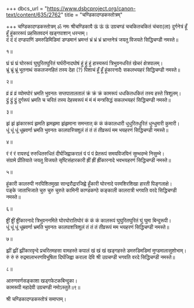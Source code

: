 +++
dbcs_url = "https://www.dsbcproject.org/canon-text/content/635/2762"
title = "चण्डिकादण्डकस्तोत्रम्"

+++
चण्डिकादण्डकस्तोत्रम्
ॐ नमः श्रीचण्डिकायै
ऊं ऊं ऊं उग्रचण्डं चचकितचकितं चंचरा(ला) दुर्गनेत्रं 
हूँ हूँ हूंकाररूपं प्रहसितवदनं खङ्गपाशान् धरन्तम्।  
दं दं दं दण्डपाणिं डमरुडिमिडिमां डण्डमानं भ्रमन्तं 
भ्रं भ्रं भ्रं भ्रान्तनेत्रं जयतु विजयते सिद्धिचण्डी नमस्ते॥

१॥

घ्रं घ्रं घ्रं घोररूपं घुघुरितघुरितं घर्घरीनादघोषं 
हुं हुं हुं हास्यरूपं त्रिभुवनधरितं खेचरं क्षेत्रपालम्।  
भ्रूं भ्रूं भ्रूं भूतनाथं सकलजनहितं तस्य देहा (?) पिशाचं 
हूँ हूँ हूंकारनादैः सकलभयहरं सिद्धिचण्डी नमस्ते॥

२॥

व्रं व्रं व्रं व्योमघोरं भ्रमति भुवनतः सप्तपातालतालं 
क्रं क्रं क्रं कामरूपं धधकितधकितं तस्य हस्ते त्रिशूलम्।  
द्रुं द्रुं द्रुं दुर्गरूपं भ्रमति च चरितं तस्य देहस्वरूपं 
मं मं मं मन्त्रसिद्धं सकलभयहरं सिद्धिचण्डी नमस्ते॥

३॥

झं झं झंकाररूपं झमति झमझमा झंझमाना समन्तात् 
कं कं कंकालधारी धुधुरितधुरितं धुन्धुमारी कुमारी।  
धूं धूं धूं धूम्रवर्णा भ्रमति भुवनतः कालपास्त्रिशूलं 
तं तं तं तीव्ररूपं मम भयहरणं सिद्धिचण्डी नमस्ते॥

४॥

रं रं रं रायरुद्रं रुरुधितरुधितं दीर्घजिह्वाकरालं 
पं पं पं प्रेतरूपं समयविजयिनं सुम्भदम्भे निसुम्भे।  
संग्रामे प्रीतियाते जयतु विजयते सृष्टिसंहारकारी
ह्रीं ह्रीं ह्रींकारनादे भवभयहरणं सिद्धिचण्डी नमस्ते॥

५॥

हूंकारी कालरुपी नरपिशितमुखा सान्द्ररौद्रारजिह्वे 
हूँकारी घोरनादे परमशिरशिखा हारती पिङ्गलाक्षे।  
पङ्के जाताभिजाते चुरु चुरु चुरुते कामिनी काण्डकण्ठे 
कङ्काली कालरात्री भगवति वरदे सिद्धिचण्डी नमस्ते॥

६॥

ष्ट्रीं ष्ट्रीं ष्ट्रींकारनादे त्रिभुवननमिते घोरघोरातिघोरं 
कं कं कं कालरूपं घुघुरितघुरितं घुं घुमा बिन्दुरूपी।  
धूं धूं धूं धूम्रवर्णा भ्रमति भुवनतः कालपाशत्रिशूलं 
तं तं तं तीव्ररूपं मम भयहरणं सिद्धिचण्डी नमस्ते॥

७॥

झ्रीं झ्रीं झ्रींकारवृन्दे प्रचरितमहसा वामहस्ते कपालं 
खं खं खं खङ्गहस्ते डमरुडिमडिमां मुण्डमालासुशोभाम्।  
रुं रुं रुं रुद्रमालाभरणविभूषिता दिर्घजिह्वा कराला 
देवि श्री उग्रचण्डी भगवति वरदे सिद्धिचण्डी नमस्ते॥

८॥

आरुणवर्णसङ्काशा खड्गफेटकबिन्दुका।  
कामरूपी महादेवी उग्रचण्डी नमोऽस्तुते॥९॥

श्री चण्डिकादण्डकस्तोत्रं समाप्तम्।  
